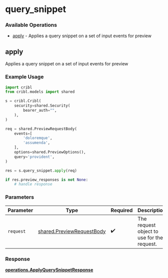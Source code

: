 # query_snippet

### Available Operations

* [apply](#apply) - Applies a query snippet on a set of input events for preview

## apply

Applies a query snippet on a set of input events for preview

### Example Usage

```python
import cribl
from cribl.models import shared

s = cribl.Cribl(
    security=shared.Security(
        bearer_auth="",
    ),
)

req = shared.PreviewRequestBody(
    events=[
        'doloremque',
        'assumenda',
    ],
    options=shared.PreviewOptions(),
    query='provident',
)

res = s.query_snippet.apply(req)

if res.preview_responses is not None:
    # handle response
```

### Parameters

| Parameter                                                              | Type                                                                   | Required                                                               | Description                                                            |
| ---------------------------------------------------------------------- | ---------------------------------------------------------------------- | ---------------------------------------------------------------------- | ---------------------------------------------------------------------- |
| `request`                                                              | [shared.PreviewRequestBody](../../models/shared/previewrequestbody.md) | :heavy_check_mark:                                                     | The request object to use for the request.                             |


### Response

**[operations.ApplyQuerySnippetResponse](../../models/operations/applyquerysnippetresponse.md)**

